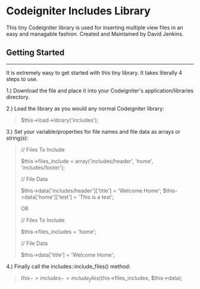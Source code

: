 # Codeigniter Includes Library

This tiny Codeigniter library is used for inserting multiple view files in an easy and managable fashion.  Created and Maintained by David Jenkins.

## Getting Started
-------------------

It is extremely easy to get started with this tiny library.  It takes literally 4 steps to use.

1.) Download the file and place it into your Codeigniter's application/libraries directory.

2.) Load the library as you would any normal Codeigniter library:

> $this->load->library('includes');

3.) Set your variable/properties for file names and file data as arrays or string(s):

> // Files To Include
>
> $this->files_include = array('includes/header', 'home', 'includes/footer');
>
> // File Data
>
> $this->data['includes/header']['title'] = 'Welcome Home';
> $this->data['home']['test'] = 'This is a test';
>
> OR
>
> // Files To Include
>
> $this->files_includes = 'home';
>
> // File Data
>
> $this->data['title'] = 'Welcome Home';

4.) Finally call the includes::include_files() method:

> $this->includes->include_files($this->files_includes, $this->data);